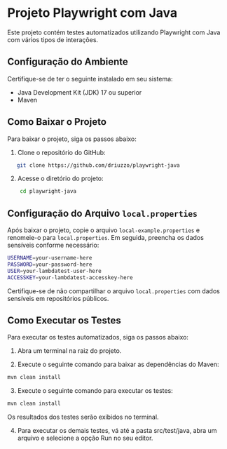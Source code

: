 # Projeto Playwright com Java

Este projeto contém testes automatizados utilizando Playwright com Java com vários tipos de interações.

## Configuração do Ambiente

Certifique-se de ter o seguinte instalado em seu sistema:

- Java Development Kit (JDK) 17 ou superior
- Maven

## Como Baixar o Projeto

Para baixar o projeto, siga os passos abaixo:

1. Clone o repositório do GitHub:

```bash
   git clone https://github.com/driuzzo/playwright-java
```
2. Acesse o diretório do projeto:

```bash
    cd playwright-java
```

## Configuração do Arquivo `local.properties`

Após baixar o projeto, copie o arquivo `local-example.properties` e renomeie-o para `local.properties`. Em seguida, preencha os dados sensíveis conforme necessário:

```bash
USERNAME=your-username-here
PASSWORD=your-password-here
USER=your-lambdatest-user-here
ACCESSKEY=your-lambdatest-accesskey-here
```
Certifique-se de não compartilhar o arquivo `local.properties` com dados sensíveis em repositórios públicos.

## Como Executar os Testes

Para executar os testes automatizados, siga os passos abaixo:

1.  Abra um terminal na raiz do projeto.

2.  Execute o seguinte comando para baixar as dependências do Maven:

```bash
mvn clean install
```
3.  Execute o seguinte comando para executar os testes:
```bash
mvn clean install
```
Os resultados dos testes serão exibidos no terminal.

4. Para executar os demais testes, vá até a pasta src/test/java, abra um arquivo e selecione a opção Run no seu editor.

